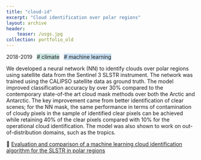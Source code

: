 ```yaml
---
title: "cloud-id"
excerpt: "Cloud identification over polar regions"
layout: archive
header:
    teaser: /usgs.jpg
collection: portfolio_old
---
```


2018-2019 &nbsp; <span style = "background-color:#C9E4DE"> # climate</span>  &nbsp; <span style = "background-color:#C6DEF1"> # machine learning</span>

We developed a neural network (NN) to identify clouds over polar regions using satellite data from the Sentinel 3 SLSTR instrument. The network was trained using the CALIPSO satellite data as ground truth. The model improved classification accuracy by over 30% compared to the contemporary state-of-the art cloud mask methods over both the Arctic and Antarctic. The key improvement came from better identification of clear scenes; for the NN mask, the same performance in terms of contamination of cloudy pixels in the sample of identified clear pixels can be achieved while retaining 40% of the clear pixels compared with 10% for the operational cloud identification. The model was also shown to work on out-of-distribution domains, such as the tropics.

📄 [Evaluation and comparison of a machine learning cloud identification algorithm for the SLSTR in polar regions](https://www.sciencedirect.com/science/article/pii/S0034425720303692)
